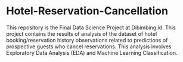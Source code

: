 # Hotel-Reservation-Cancellation
This repository is the Final Data Science Project at Dibimbing.id. This project contains the results of analysis of the dataset of hotel booking/reservation history observations related to predictions of prospective guests who cancel reservations. This analysis involves Exploratory Data Analysis (EDA) and Machine Learning Classification.
